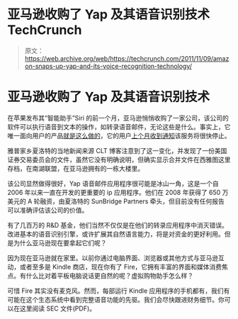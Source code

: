# 亚马逊收购了 Yap 及其语音识别技术 TechCrunch

> 原文：<https://web.archive.org/web/https://techcrunch.com/2011/11/09/amazon-snaps-up-yap-and-its-voice-recognition-technology/>

# 亚马逊收购了 Yap 及其语音识别技术

在苹果发布其“智能助手”Siri 的前一个月，亚马逊悄悄收购了一家公司，该公司的软件可以执行语音到文本的操作，如转录语音邮件，无论这些是什么。事实上，它唯一面向用户的产品[就是这么做的](https://web.archive.org/web/20230203080940/https://techcrunch.com/2010/10/04/yap-iphone-voicemails/)，它的用户[上个月收到通知](https://web.archive.org/web/20230203080940/https://techcrunch.com/2011/10/11/yap-voicemail-dials-in-to-the-deadpool/)该服务将很快停止。

雅普家乡夏洛特的当地新闻来源 CLT 博客注意到了这一变化，并发现了一份美国证券交易委员会的文件，虽然它没有明确说明，但确实显示合并文件在西雅图这里存档，在南湖联盟，在亚马逊拥有的一栋大楼里。

该公司显然做得很好，Yap 语音邮件应用程序很可能是冰山一角，这是一个自 2006 年以来一直在开发的更重要的 ip 应用程序。他们在 2008 年获得了 650 万美元的 A 轮融资，由夏洛特的 SunBridge Partners 牵头，但目前没有任何报告可以准确评估该公司的价值。

有了几百万的 R&D 基金，他们当然不仅仅是在他们的转录应用程序中消灭错误。改进基本的语音识别引擎，或许扩展其自然语言能力，将是对资金的更好利用。但是为什么亚马逊现在要拿起它们呢？

因为现在亚马逊就在家里。以前你通过电脑界面、浏览器或其他方式与亚马逊互动，或者至多是 Kindle 商店，现在你有了 Fire，它拥有丰富的界面和媒体消费焦点。有什么比对着平板电脑说话更自然的呢？虚拟购物助手怎么样？

可惜 Fire 其实没有麦克风。然而，每部运行 Kindle 应用程序的手机都有，我们有可能在这个生态系统中看到完整语音功能的先驱。我们会尽快跟进财务细节。你可以在这里阅读 SEC 文件(PDF)。